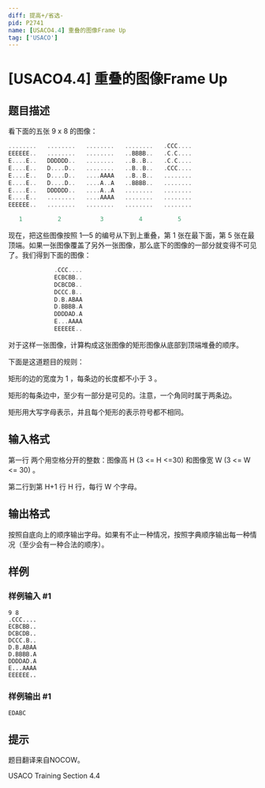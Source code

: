 ```yaml
---
diff: 提高+/省选-
pid: P2741
name: [USACO4.4] 重叠的图像Frame Up
tag: ['USACO']
---
```

# [USACO4.4] 重叠的图像Frame Up
## 题目描述

看下面的五张 9 x 8 的图像：

```cpp
........   ........   ........   ........   .CCC....
EEEEEE..   ........   ........   ..BBBB..   .C.C....
E....E..   DDDDDD..   ........   ..B..B..   .C.C....
E....E..   D....D..   ........   ..B..B..   .CCC....
E....E..   D....D..   ....AAAA   ..B..B..   ........
E....E..   D....D..   ....A..A   ..BBBB..   ........
E....E..   DDDDDD..   ....A..A   ........   ........
E....E..   ........   ....AAAA   ........   ........
EEEEEE..   ........   ........   ........   ........

   1          2           3          4          5
```
现在，把这些图像按照 1—5 的编号从下到上重叠，第 1 张在最下面，第 5 张在最顶端。如果一张图像覆盖了另外一张图像，那么底下的图像的一部分就变得不可见了。我们得到下面的图像：

```cpp
             .CCC....
             ECBCBB..
             DCBCDB..
             DCCC.B..
             D.B.ABAA
             D.BBBB.A
             DDDDAD.A
             E...AAAA
             EEEEEE..
```
对于这样一张图像，计算构成这张图像的矩形图像从底部到顶端堆叠的顺序。

下面是这道题目的规则：

矩形的边的宽度为 1 ，每条边的长度都不小于 3 。

矩形的每条边中，至少有一部分是可见的。注意，一个角同时属于两条边。

矩形用大写字母表示，并且每个矩形的表示符号都不相同。

## 输入格式

第一行 两个用空格分开的整数：图像高 H (3 <= H <=30) 和图像宽 W (3 <= W <= 30) 。

第二行到第 H+1 行 H 行，每行 W 个字母。

## 输出格式

按照自底向上的顺序输出字母。如果有不止一种情况，按照字典顺序输出每一种情况（至少会有一种合法的顺序）。

## 样例

### 样例输入 #1
```
9 8
.CCC....
ECBCBB..
DCBCDB..
DCCC.B..
D.B.ABAA
D.BBBB.A
DDDDAD.A
E...AAAA
EEEEEE..
```
### 样例输出 #1
```
EDABC
```
## 提示

题目翻译来自NOCOW。

USACO Training Section 4.4


